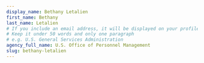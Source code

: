 ```yaml
---
display_name: Bethany Letalien
first_name: Bethany
last_name: Letalien
# If you include an email address, it will be displayed on your profile page
# Keep it under 50 words and only one paragraph
# e.g. U.S. General Services Administration
agency_full_name: U.S. Office of Personnel Management
slug: bethany-letalien
---
```

